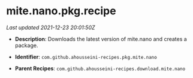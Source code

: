 # mite.nano.pkg.recipe

_Last updated 2021-12-23 20:01:50Z_

- **Description**: Downloads the latest version of mite.nano and creates a package.

- **Identifier**: `com.github.ahousseini-recipes.pkg.mite.nano`

- **Parent Recipes**: `com.github.ahousseini-recipes.download.mite.nano`
